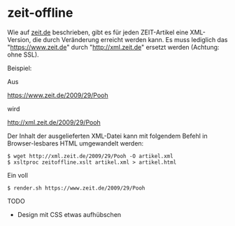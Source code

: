 # zeit-offline

Wie auf [zeit.de](https://www.zeit.de/hilfe/rss-hilfe) beschrieben, gibt
es für jeden ZEIT-Artikel eine XML-Version, die durch Veränderung
erreicht werden kann. Es muss lediglich das "https://www.zeit.de"
durch "http://xml.zeit.de" ersetzt werden (Achtung: ohne SSL).

Beispiel:

Aus

https://www.zeit.de/2009/29/Pooh

wird

http://xml.zeit.de/2009/29/Pooh

Der Inhalt der ausgelieferten XML-Datei kann mit folgendem Befehl in
Browser-lesbares HTML umgewandelt werden:

```
$ wget http://xml.zeit.de/2009/29/Pooh -O artikel.xml
$ xsltproc zeitoffline.xslt artikel.xml > artikel.html
```

Ein voll

```
$ render.sh https://www.zeit.de/2009/29/Pooh
```

TODO

 - Design mit CSS etwas aufhübschen

